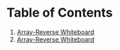 # Table of Contents

1. [Array-Reverse Whiteboard](./401Challenges/array-reverse/README.md)
2. [Array-Reverse Whiteboard](./401Challenges/array-insert-shift/README.md)